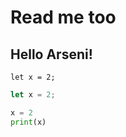 # Read me too
## Hello Arseni!


```
let x = 2;
```


```js
let x = 2;
```


```python
x = 2
print(x)
```